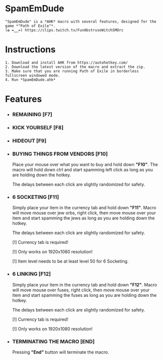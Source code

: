 # SpamEmDude
	"SpamEmDude" is a *AHK* macro with several features, designed for the game *"Path of Exile"*.
	(✿ =‿‿=) https://clips.twitch.tv/FunAbstruseWitchSMOrc

# Instructions

	1. Download and install AHK from https://autohotkey.com/
	2. Download the latest version of the macro and extract the zip.
	3. Make sure that you are running Path of Exile in borderless fullscreen windowed mode.
	4. Run *SpamEmDude.ahk*

# Features

* ### REMAINING [F7]

* ### KICK YOURSELF [F8]
  
* ### HIDEOUT [F9]

* ### BUYING THINGS FROM VENDORS [F10]

	Place your mouse over what you want to buy and hold down __"F10"__. The macro will hold down ctrl and start spamming left click as long as you are holding down the hotkey.
	
	The delays between each click are slightly randomized for safety.

* ### 6 SOCKETING [F11]

	Simply place your item in the currency tab and hold down __"F11"__. Macro will move mouse over jew orbs, right click, then move mouse over your item and start spamming the jews as long as you are holding down the hotkey.
	
	The delays between each click are slightly randomized for safety.

	[!] Currency tab is required!

	[!] Only works on 1920x1080 resolution!

	[!] Item level needs to be at least level 50 for 6 Socketing.

* ### 6 LINKING [F12]

	Simply place your item in the currency tab and hold down __"F12"__. Macro will move mouse over fuses, right click, then move mouse over your item and start spamming the fuses as long as you are holding down the hotkey.

	The delays between each click are slightly randomized for safety.

	[!] Currency tab is required!

	[!] Only works on 1920x1080 resolution!

* ### TERMINATING THE MACRO [END]

	Pressing __"End"__ button will terminate the macro.
